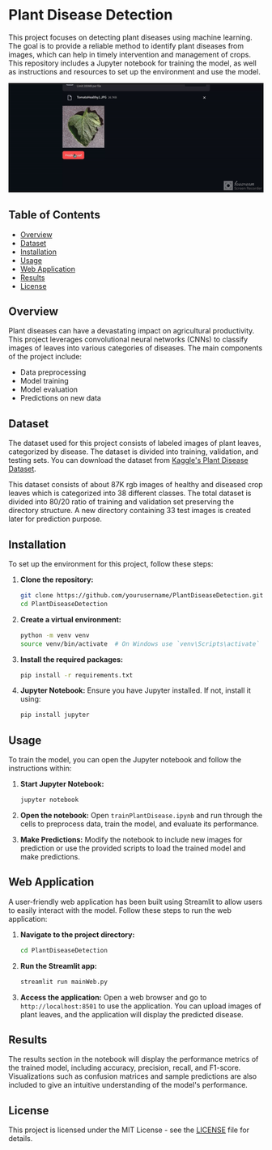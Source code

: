 # Plant Disease Detection

This project focuses on detecting plant diseases using machine learning. The goal is to provide a reliable method to identify plant diseases from images, which can help in timely intervention and management of crops. This repository includes a Jupyter notebook for training the model, as well as instructions and resources to set up the environment and use the model.

![Sample](sample.gif)



## Table of Contents
- [Overview](#overview)
- [Dataset](#dataset)
- [Installation](#installation)
- [Usage](#usage)
- [Web Application](#web-application)
- [Results](#results)
- [License](#license)
  

## Overview
Plant diseases can have a devastating impact on agricultural productivity. This project leverages convolutional neural networks (CNNs) to classify images of leaves into various categories of diseases. The main components of the project include:
- Data preprocessing
- Model training
- Model evaluation
- Predictions on new data


## Dataset
The dataset used for this project consists of labeled images of plant leaves, categorized by disease. The dataset is divided into training, validation, and testing sets. You can download the dataset from [Kaggle's Plant Disease Dataset](https://www.kaggle.com/datasets/vipoooool/new-plant-diseases-dataset).

This dataset consists of about 87K rgb images of healthy and diseased crop leaves which is categorized into 38 different classes. The total dataset is divided into 80/20 ratio of training and validation set preserving the directory structure. A new directory containing 33 test images is created later for prediction purpose.



## Installation
To set up the environment for this project, follow these steps:

1. **Clone the repository:**
    ```bash
    git clone https://github.com/yourusername/PlantDiseaseDetection.git
    cd PlantDiseaseDetection
    ```

2. **Create a virtual environment:**
    ```bash
    python -m venv venv
    source venv/bin/activate  # On Windows use `venv\Scripts\activate`
    ```

3. **Install the required packages:**
    ```bash
    pip install -r requirements.txt
    ```

4. **Jupyter Notebook:**
    Ensure you have Jupyter installed. If not, install it using:
    ```bash
    pip install jupyter
    ```


## Usage
To train the model, you can open the Jupyter notebook and follow the instructions within:

1. **Start Jupyter Notebook:**
    ```bash
    jupyter notebook
    ```

2. **Open the notebook:**
    Open `trainPlantDisease.ipynb` and run through the cells to preprocess data, train the model, and evaluate its performance.

3. **Make Predictions:**
    Modify the notebook to include new images for prediction or use the provided scripts to load the trained model and make predictions.



## Web Application
A user-friendly web application has been built using Streamlit to allow users to easily interact with the model. Follow these steps to run the web application:

1. **Navigate to the project directory:**
    ```bash
    cd PlantDiseaseDetection
    ```

2. **Run the Streamlit app:**
    ```bash
    streamlit run mainWeb.py
    ```

3. **Access the application:**
    Open a web browser and go to `http://localhost:8501` to use the application. You can upload images of plant leaves, and the application will display the predicted disease.
   


## Results
The results section in the notebook will display the performance metrics of the trained model, including accuracy, precision, recall, and F1-score. Visualizations such as confusion matrices and sample predictions are also included to give an intuitive understanding of the model's performance.



## License
This project is licensed under the MIT License - see the [LICENSE](LICENSE) file for details.

